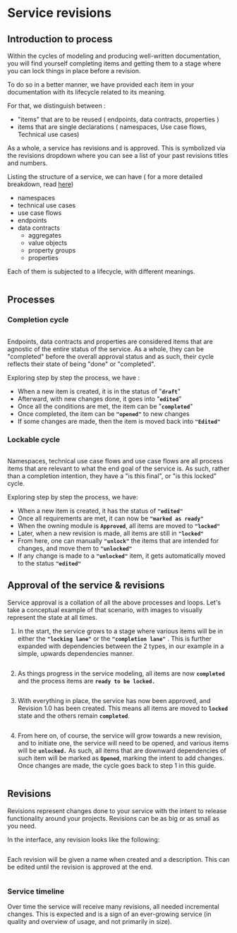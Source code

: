 # Service revisions

## Introduction to process

Within the cycles of modeling and producing well-written documentation, you will find yourself completing items and getting them to a stage where you can lock things in place before a revision.

To do so in a better manner, we have provided each item in your documentation with its lifecycle related to its meaning.



For that, we distinguish between :

* "items" that are to be reused ( endpoints, data contracts, properties )
* items that are single declarations ( namespaces, Use case flows, Technical use cases)

As a whole, a service has revisions and is approved. This is symbolized via the revisions dropdown where you can see a list of your past revisions titles and numbers.



Listing the structure of a service, we can have ( for a more detailed breakdown, read [here](broken-reference))

* namespaces
* technical use cases
* use case flows
* endpoints
* data contracts
  * aggregates
  * value objects
  * property groups&#x20;
  * properties

Each of them is subjected to a lifecycle, with different meanings.

<figure><img src="../../.gitbook/assets/image (60).png" alt=""><figcaption></figcaption></figure>

## Processes

### Completion cycle

<figure><img src="../../.gitbook/assets/image (61).png" alt=""><figcaption></figcaption></figure>

Endpoints, data contracts and properties are considered items that are agnostic of the entire status of the service. As a whole, they can be "completed" before the overall approval status and as such, their cycle reflects their state of being "done" or "completed".

Exploring step by step the process, we have :

* When a new item is created, it is in the status of "**`draft`**"
* Afterward, with new changes done, it goes into "**`edited`**"
* Once all the conditions are met, the item can be "**`completed`**"
* Once completed, the item can be **`"opened"`** to new changes
* If some changes are made, then the item is moved back into **`"Edited"`**

### Lockable cycle

<figure><img src="../../.gitbook/assets/image (62).png" alt=""><figcaption></figcaption></figure>

Namespaces, technical use case flows and use case flows are all process items that are relevant to what the end goal of the service is. As such, rather than a completion intention, they have a "is this final", or "is this locked" cycle.



Exploring step by step the process, we have:&#x20;

* When a new item is created, it has the status of **`"edited"`**
* Once all requirements are met, it can now be **`"marked as ready"`**
* When the owning module is **`Approved`**, all items are moved to **`"locked"`**
* Later, when a new revision is made, all items are still in **`"locked"`**
* From here, one can manually **`"unlock"`** the items that are intended for changes, and move them to **`"unlocked"`**
* If any change is made to a **`"unlocked"`** item, it gets automatically moved to the status **`"edited"`**

## Approval of the service & revisions

Service approval is a collation of all the above processes and loops. Let's take a conceptual example of that scenario, with images to visually represent the state at all times.

1. In the start, the service grows to a stage where various items will be in either the **`"locking lane"`** or the **`"completion lane"`** . This is further expanded with dependencies between the 2 types, in our example in a simple, upwards dependencies manner.

<figure><img src="../../.gitbook/assets/image (63).png" alt=""><figcaption></figcaption></figure>

2. As things progress in the service modeling, all items are now **`completed`** and the process items are **`ready to be locked.`**

<figure><img src="../../.gitbook/assets/image (64).png" alt=""><figcaption></figcaption></figure>

3. With everything in place, the service has now been approved, and Revision 1.0 has been created. This means all items are moved to **`locked`** state and the others remain **`completed`**.

<figure><img src="../../.gitbook/assets/image (65).png" alt=""><figcaption></figcaption></figure>

4. From here on, of course, the service will grow towards a new revision, and to initiate one, the service will need to be opened, and various items will be **`unlocked.`** As such, all items that are downward dependencies of such item will be marked as **`Opened`**, marking the intent to add changes. Once changes are made, the cycle goes back to step 1 in this guide.

<figure><img src="../../.gitbook/assets/image (66).png" alt=""><figcaption></figcaption></figure>



## Revisions

Revisions represent changes done to your service with the intent to release functionality around your projects. Revisions can be as big or as small as you need.&#x20;

In the interface, any revision looks like the following:

<figure><img src="../../.gitbook/assets/image (67).png" alt=""><figcaption></figcaption></figure>

Each revision will be given a name when created and a description. This can be edited until the revision is approved at the end.

<figure><img src="../../.gitbook/assets/image (68).png" alt=""><figcaption></figcaption></figure>

### Service timeline

Over time the service will receive many revisions, all needed incremental changes. This is expected and is a sign of an ever-growing service (in quality and overview of usage, and not primarily in size).

<figure><img src="../../.gitbook/assets/image (69).png" alt=""><figcaption></figcaption></figure>
